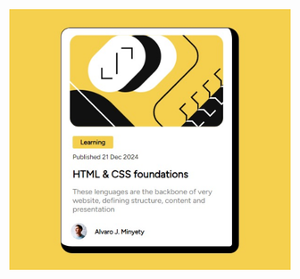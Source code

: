 <style>
  .img{
    margin: 0 auto;
  }
</style>
<img class="img" src="https://github.com/minyettyvz/Blog-preview-card/blob/master/img/result.jpg">
